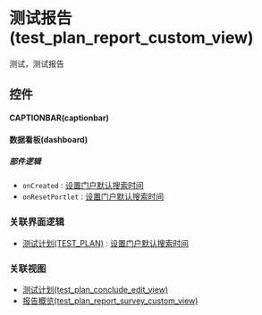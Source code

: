 # 测试报告(test_plan_report_custom_view)  <!-- {docsify-ignore-all} -->


测试，测试报告



## 控件
#### CAPTIONBAR(captionbar)
#### 数据看板(dashboard)

##### 部件逻辑
* `onCreated` : [设置门户默认搜索时间](module/TestMgmt/test_plan/uilogic/set_portlet_search_date)
* `onResetPortlet` : [设置门户默认搜索时间](module/TestMgmt/test_plan/uilogic/set_portlet_search_date)


### 关联界面逻辑
  * [测试计划(TEST_PLAN)](module/TestMgmt/test_plan) : [设置门户默认搜索时间](module/TestMgmt/test_plan/uilogic/set_portlet_search_date)

### 关联视图
  * [测试计划(test_plan_conclude_edit_view)](app/view/test_plan_conclude_edit_view)
  * [报告概览(test_plan_report_survey_custom_view)](app/view/test_plan_report_survey_custom_view)

<script>
 const { createApp } = Vue
  createApp({
    data() {
      return {

      }
    }
  }).use(ElementPlus).mount('#app')
</script>